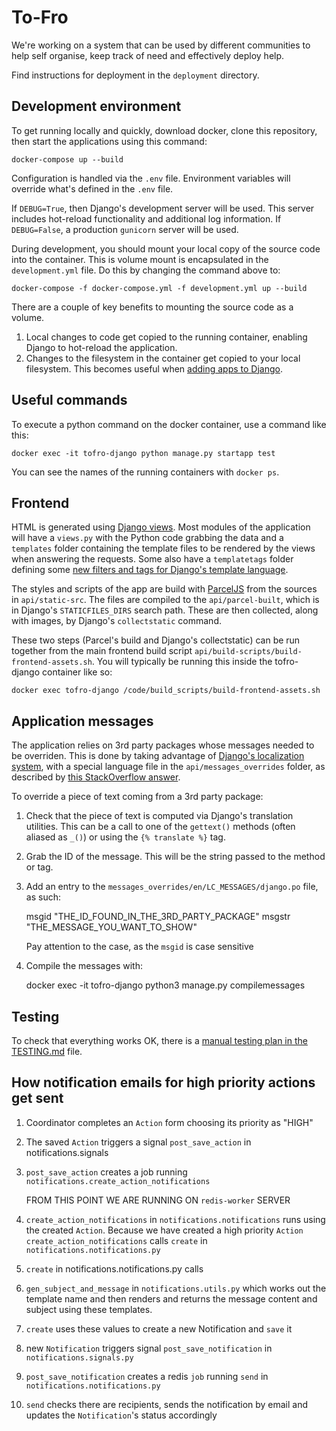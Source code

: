 # To-Fro

We're working on a system that can be used by different communities to help self organise, keep track of need and effectively deploy help.

Find instructions for deployment in the `deployment` directory.

## Development environment

To get running locally and quickly, download docker, clone this repository, then start the applications using this command:

    docker-compose up --build

Configuration is handled via the `.env` file. Environment variables will override what's defined in the `.env` file.

If `DEBUG=True`, then Django's development server will be used. This server includes hot-reload functionality and additional log information. If `DEBUG=False`, a production `gunicorn` server will be used.

During development, you should mount your local copy of the source code into the container. This is volume mount is encapsulated in the `development.yml` file. Do this by changing the command above to:

    docker-compose -f docker-compose.yml -f development.yml up --build

There are a couple of key benefits to mounting the source code as a volume.

1. Local changes to code get copied to the running container, enabling Django to hot-reload the application.
2. Changes to the filesystem in the container get copied to your local filesystem. This becomes useful when [adding apps to Django](https://docs.djangoproject.com/en/3.1/intro/tutorial01/#creating-the-polls-app).

## Useful commands

To execute a python command on the docker container, use a command like this:

    docker exec -it tofro-django python manage.py startapp test

You can see the names of the running containers with `docker ps`.

## Frontend

HTML is generated using [Django views](https://docs.djangoproject.com/en/3.1/topics/http/views/). Most modules of the application will have a `views.py` with the Python code grabbing the data and a `templates` folder containing the template files to be rendered by the views when answering the requests. Some also have a `templatetags` folder defining some [new filters and tags for Django's template language](https://docs.djangoproject.com/en/3.1/howto/custom-template-tags/).

The styles and scripts of the app are build with [ParcelJS](https://parceljs.org/) from the sources in `api/static-src`. The files are compiled to the `api/parcel-built`, which is in Django's `STATICFILES_DIRS` search path. These are then collected, along with images, by Django's `collectstatic` command.

These two steps (Parcel's build and Django's collectstatic) can be run together from the main frontend build script `api/build-scripts/build-frontend-assets.sh`. You will typically be running this inside the tofro-django container like so:

    docker exec tofro-django /code/build_scripts/build-frontend-assets.sh

## Application messages

The application relies on 3rd party packages whose messages needed to be overriden. This is done by taking advantage of [Django's localization system](https://docs.djangoproject.com/en/3.0/topics/i18n/translation/#localization-how-to-create-language-files), with a special language file in the `api/messages_overrides` folder, as described by [this StackOverflow answer](https://stackoverflow.com/a/41945558).

To override a piece of text coming from a 3rd party package:

1. Check that the piece of text is computed via Django's translation utilities. This can be a call to one of the `gettext()` methods (often aliased as `_()`) or using the `{% translate %}` tag.
2. Grab the ID of the message. This will be the string passed to the method or tag.
3. Add an entry to the `messages_overrides/en/LC_MESSAGES/django.po` file, as such:

    msgid "THE_ID_FOUND_IN_THE_3RD_PARTY_PACKAGE"
    msgstr "THE_MESSAGE_YOU_WANT_TO_SHOW"

    Pay attention to the case, as the `msgid` is case sensitive
4. Compile the messages with:

    docker exec -it tofro-django python3 manage.py compilemessages

## Testing

To check that everything works OK, there is a [manual testing plan in the TESTING.md](./TESTING.md) file.

## How notification emails for high priority actions get sent

1. Coordinator completes an `Action`  form choosing its priority as "HIGH"
1. The saved `Action` triggers a signal `post_save_action` in notifications.signals
1. `post_save_action` creates a job running `notifications.create_action_notifications`


   FROM THIS POINT WE ARE RUNNING ON `redis-worker` SERVER
1. `create_action_notifications` in `notifications.notifications` runs
   using the created `Action`. Because we have created a high priority `Action`
   `create_action_notifications` calls `create` in `notifications.notifications.py`
1. `create` in notifications.notifications.py calls
1. `gen_subject_and_message` in `notifications.utils.py` which works out
   the template name and then renders and returns the message content and
   subject using these templates.
1. `create` uses these values to create a new Notification and `save` it
1. new `Notification` triggers signal `post_save_notification` in `notifications.signals.py`
1. `post_save_notification` creates a redis `job` running `send` in `notifications.notifications.py`
1. `send` checks there are recipients, sends the notification by email and updates the `Notification`'s status accordingly
